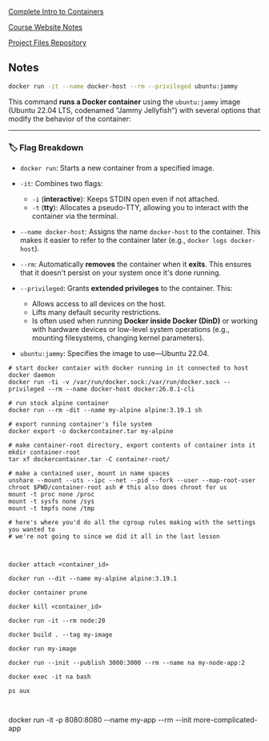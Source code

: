 [Complete Intro to Containers](https://frontendmasters.com/courses/complete-intro-containers-v2)

[Course Website Notes](https://containers-v2.holt.courses/)

[Project Files Repository](https://github.com/btholt/project-files-for-complete-intro-to-containers-v2)

## Notes


```bash
docker run -it --name docker-host --rm --privileged ubuntu:jammy
```

This command **runs a Docker container** using the `ubuntu:jammy` image (Ubuntu 22.04 LTS, codenamed "Jammy Jellyfish") with several options that modify the behavior of the container:

---

### 🏷️ **Flag Breakdown**

- `docker run`: Starts a new container from a specified image.

- `-it`: Combines two flags:
  - `-i` (**interactive**): Keeps STDIN open even if not attached.
  - `-t` (**tty**): Allocates a pseudo-TTY, allowing you to interact with the container via the terminal.

- `--name docker-host`: Assigns the name `docker-host` to the container. This makes it easier to refer to the container later (e.g., `docker logs docker-host`).

- `--rm`: Automatically **removes** the container when it **exits**. This ensures that it doesn't persist on your system once it's done running.

- `--privileged`: Grants **extended privileges** to the container. This:
  - Allows access to all devices on the host.
  - Lifts many default security restrictions.
  - Is often used when running **Docker inside Docker (DinD)** or working with hardware devices or low-level system operations (e.g., mounting filesystems, changing kernel parameters).

- `ubuntu:jammy`: Specifies the image to use—Ubuntu 22.04.




```
# start docker contaier with docker running in it connected to host docker daemon
docker run -ti -v /var/run/docker.sock:/var/run/docker.sock --privileged --rm --name docker-host docker:26.0.1-cli

# run stock alpine container
docker run --rm -dit --name my-alpine alpine:3.19.1 sh

# export running container's file system
docker export -o dockercontainer.tar my-alpine

# make container-root directory, export contents of container into it
mkdir container-root
tar xf dockercontainer.tar -C container-root/

# make a contained user, mount in name spaces
unshare --mount --uts --ipc --net --pid --fork --user --map-root-user chroot $PWD/container-root ash # this also does chroot for us
mount -t proc none /proc
mount -t sysfs none /sys
mount -t tmpfs none /tmp

# here's where you'd do all the cgroup rules making with the settings you wanted to
# we're not going to since we did it all in the last lesson



```



```
docker attach <container_id>
```

```
docker run --dit --name my-alpine alpine:3.19.1 
```

```
docker container prune
```

```
docker kill <container_id>
```


```
docker run -it --rm node:20
```



```
docker build . --tag my-image
```

```
docker run my-image
```

```
docker run --init --publish 3000:3000 --rm --name na my-node-app:2
```

```
docker exec -it na bash
```

```
ps aux
```

```


```
docker run -it -p 8080:8080 --name my-app --rm --init more-complicated-app 
<!-- this command starts a new container for the more-complicated-app application 
explaining all the flags used:
- `-it`: Runs the container in interactive mode with a TTY.
- `-p 8080:8080`: Maps port 8080 of the host to port 8080 of the container.
- `--name my-app`: Names the container "my-app".
- `--rm`: Automatically removes the container when it exits.
- `--init`: Uses an init system to manage processes inside the container.
- `more-complicated-app`: The name of the image to run.
- `--name my-app`: Names the container "my-app".
- `--rm`: Automatically removes the container when it exits.
-->